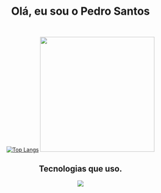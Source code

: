 <div align="center">
  
  # Olá, eu sou o Pedro Santos
  </br>
  
  [![Top Langs](https://github-readme-stats.vercel.app/api/top-langs/?username=pedro-senatus&show&theme=radical)](https://github.com/pedro-senatus/github-readme-stats)
  <a><img src="https://i.ibb.co/m0vz7Gz/let-s-code-gif.gif" width="300"/></a>
  ## Tecnologias que uso.
  
  <p align="center">
    <a align="center" href="https://skillicons.dev">
      <img src="https://skillicons.dev/icons?i=git,html,css,js,ts,php,nodejs,py,java,laravel,jquery,express,react,bootstrap,mongodb,mysql,postman,figma" />
    </a>
  </p>
</div>
